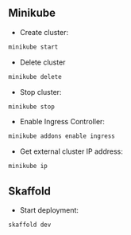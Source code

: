 ## Minikube

- Create cluster:

```bash
minikube start
```

- Delete cluster

```bash
minikube delete
```

- Stop cluster:

```bash
minikube stop
```

- Enable Ingress Controller:

```bash
minikube addons enable ingress
```

- Get external cluster IP address:

```bash
minikube ip
```

## Skaffold

- Start deployment:

```bash
skaffold dev
```
